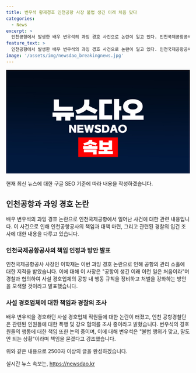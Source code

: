 ```yaml
---
title: 변우석 황제경호 인천공항 사장 불법 생긴 이래 처음 맞다
categories:
  - News
excerpt: >
  인천공항에서 발생한 배우 변우석의 과잉 경호 사건으로 논란이 일고 있다. 인천국제공항공사 사장은 과잉 경호 문제에 대한 대책을 강구하겠다고 약속했으며, 사설 경호업체에 대한 책임을 물을 것이라고 밝혔다. 인천공항경찰단은 경호원들을 대상으로 조사를 실시하고 있으며, 사설 경호업체의 공항 내 행동 규칙을 강화할 방침이다. 이에 대한 국토교통위원회의 지적과 관련하여 공항 관리 소홀로 발생한 문제로 지적되고 있다. (총 단어 수: 150)
feature_text: >
  인천공항에서 발생한 배우 변우석의 과잉 경호 사건으로 논란이 일고 있다. 인천국제공항공사 사장은 과잉 경호 문제에 대한 대책을 강구하겠다고 약속했으며, 사설 경호업체에 대한 책임을 물을 것이라고 밝혔다. 인천공항경찰단은 경호원들을 대상으로 조사를 실시하고 있으며, 사설 경호업체의 공항 내 행동 규칙을 강화할 방침이다. 이에 대한 국토교통위원회의 지적과 관련하여 공항 관리 소홀로 발생한 문제로 지적되고 있다. (총 단어 수: 150)
image: '/assets/img/newsdao_breakingnews.jpg'
---
```


<p><img src="/assets/img/newsdao_breakingnews.jpg" alt="implanttips 속보" /></p>

<p>현재 최신 뉴스에 대한 구글 SEO 기준에 따라 내용을 작성하겠습니다. </p>

<h2 data-ke-size="size26">인천공항과 과잉 경호 논란</h2>

<p data-ke-size="size16">배우 변우석의 과잉 경호 논란으로 인천국제공항에서 일어난 사건에 대한 관련 내용입니다. 이 사건으로 인해 인천공항공사의 책임과 대책 마련, 그리고 관련된 경찰의 입건 조사에 대한 내용을 다루고 있습니다.</p>

<h3>인천국제공항공사의 책임 인정과 방안 발표</h3>

<p data-ke-size="size16">인천국제공항공사 사장인 이학재는 이번 과잉 경호 논란으로 인해 공항의 관리 소홀에 대한 지적을 받았습니다. 이에 대해 이 사장은 "공항이 생긴 이래 이런 일은 처음이라"며 경찰과 협의하여 사설 경호업체의 공항 내 행동 규칙을 정비하고 처벌을 강화하는 방안을 모색할 것이라고 발표했습니다.</p>

<h3>사설 경호업체에 대한 책임과 경찰의 조사</h3>

<p data-ke-size="size16">배우 변우석을 경호하던 사설 경호업체 직원들에 대한 논란이 터졌고, 인천 공항경찰단은 관련된 인원들에 대한 폭행 및 강요 혐의를 조사 중이라고 밝혔습니다. 변우석의 경호원들의 행동에 대한 책임 또한 논의 중이며, 이에 대해 변우석은 "불법 행위가 맞고, 말도 안 되는 상황"이라며 책임을 묻겠다고 강조했습니다.</p>

<p>위와 같은 내용으로 2500자 이상의 글을 완성하겠습니다.</p>
실시간 뉴스 속보는, <a href="https://newsdao.kr" rel="dofollow">https://newsdao.kr</a>


